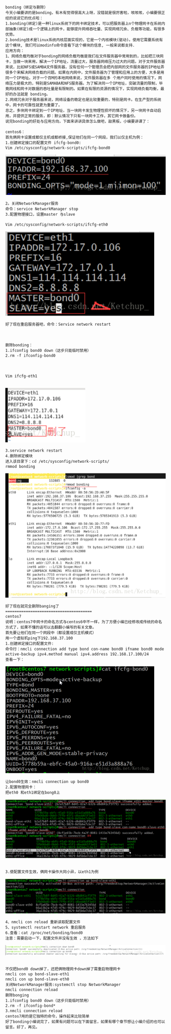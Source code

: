 ```shell
bonding（绑定与删除）
今天小编要讲的是bonding，有木有觉得很高大上呀，没错就是很厉害啦，咳咳咳，小编要很正经的说说它的优点啦：
1.bonding(绑定)是一种linux系统下的网卡绑定技术，可以把服务器上n个物理网卡在系统内部抽象(绑定)成一个逻辑上的网卡，能够提升网络吞吐量、实现网络冗余、负载等功能，有很多优势。
2.bonding技术是linux系统内核层面实现的，它是一个内核模块(驱动)。使用它需要系统有这个模块, 我们可以modinfo命令查看下这个模块的信息, 一般来说都支持.
应用方向：
1、网络负载均衡对于bonding的网络负载均衡是我们在文件服务器中常用到的，比如把三块网卡，当做一块来用，解决一个IP地址，流量过大，服务器网络压力过大的问题。对于文件服务器来说，比如NFS或SAMBA文件服务器，没有任何一个管理员会把内部网的文件服务器的IP地址弄很多个来解决网络负载的问题。如果在内网中，文件服务器为了管理和应用上的方便，大多是用同一个IP地址。对于一个百M的本地网络来说，文件服务器在多 个用户同时使用的情况下，网络压力是极大的，特别是SAMABA和NFS服务器。为了解决同一个IP地址，突破流量的限制，毕竟网线和网卡对数据的吞吐量是有限制的。如果在有限的资源的情况下，实现网络负载均衡，最好的办法就是 bonding。
2.网络冗余对于服务器来说，网络设备的稳定也是比较重要的，特别是网卡。在生产型的系统中，网卡的可靠性就更为重要了。
总之，多块网卡绑定到一个IP地址，当一块网卡发生物理性损坏的情况下，另一块网卡自动启用，并提供正常的服务，即：默认情况下只有一块网卡工作，其它网卡做备份。
说完bonding的好处与应用方向，下面来讲讲具体怎么做吧，敲黑板，小编要讲课了：

centos6：
首先俩网卡设置成都仅主机或都桥接,保证他们在同一个网段，我们以仅主机为例：
1.创建绑定接口的配置文件 ifcfg-bond0:
Vim /etc/sysconfig/network-scripts/ifcfg-bond0
```

![image-20221009164024513](../../Image/image-20221009164024513.png)

```shell
2。关闭NetworkManager服务
命令：service NetworkManager stop
3.配置物理接口，设置master 与slave

Vim /etc/sysconfig/network-scripts/ifcfg-eth0
```

![image-20221009164039464](../../Image/image-20221009164039464.png)

```shell
好了现在重启服务器吧，命令：Service network restart

 

删除bonding：
1.ifconfig bond0 down（这步只能临时禁用）
2.rm -f ifconfig-bond0

 

Vim ifcfg-eth1


```

![image-20221009164059362](../../Image/image-20221009164059362.png)

```shell
3.service network restart
4.删除绑定模块
进入该目录下：cd /etc/sysconfig/network-scripts/
rmmod bonding
```

<img src="../../Image/image-20221009164118936.png" alt="image-20221009164118936" style="zoom: 80%;" />

```shell
好了现在就完全删除banging了
======================================
centos7
说明：centos7中网卡的命名方式与centos6中不一样，为了方便小编已经修改成传统的命名方式了，如果不懂的话可以去翻翻小编写的有关文章。
首先要让他们在同一个网段中（都设置成仅主机模式）
用一个虚拟机ping下192.168.37.100
1.创建绑定接口的配置文件:
命令行：nmcli connection add type bond con-name bond0 ifname bond0 mode active-backup ipv4.method manual ipv4.address 192.168.17.100/24
查看一下：
```

<img src="../../Image/image-20221009164142029.png" alt="image-20221009164142029" style="zoom:50%;" />

```shell
让bond0生效：nmcli connection up bond0
2.配置物理网卡：
把eth0 和eth1绑定在bong0上
```

![image-20221009164157018](../../Image/image-20221009164157018.png)

```shell

3.使配置文件生效，俩网卡操作大同小异，以eth1为例
```

![image-20221009164208688](../../Image/image-20221009164208688.png)

```shell
4、nmcli con reload 重新读取配置文件
5、systemctl restart network 重启服务
6.查看：cat /proc/net/bonding/bond0
注意：需要启动一下，配置文件并没有生效 ，方法如下
```

![image-20221009164219561](../../Image/image-20221009164219561.png)

```shell

不仅把bond0 down掉了，还把俩物理网卡down掉了需重启物理网卡
nmcli con up bond-slave-eth1
nmcli con up bond-slave-eth0
关闭NetworkManager服务:systemctl stop NetworkManager
nmcli connection reload
删除bonging
1.ifconfig bond0 down（这步只能临时禁用）
2.rm -f ifconfig-bond*
3.nmcli connection reload
centos7用的是它独特的命令，操作起来比较简单
好了bonding小编说完了，如果有问题可以在下面留言，如果有哪个章节想让小编介绍的也可以留言。好了，再见。

```

